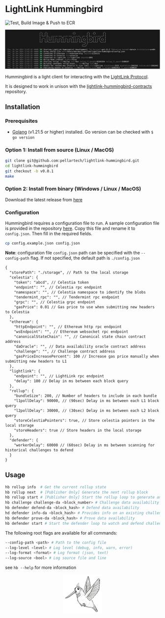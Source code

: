 # LightLink Hummingbird

![Test, Build Image & Push to ECR](https://github.com/pellartech/lightlink-hummingbird/actions/workflows/build_and_publish.yml/badge.svg?branch=main)

![LightLink Hummingbird preview screenshot](<preview.png>)

Hummingbird is a light client for interacting with the [LightLink Protocol](https://lightlink.io).

It is designed to work in unison with the [lightlink-hummingbird-contracts](https://github.com/pellartech/lightlink-hummingbird-contracts) repository.

## Installation

### Prerequisites

- [Golang](https://go.dev/dl/) (v1.21.5 or higher) installed. Go version can be checked with `$ go version`

### Option 1: Install from source (Linux / MacOS)

```bash
git clone git@github.com:pellartech/lightlink-hummingbird.git
cd lightlink-hummingbird
git checkout -b v0.0.1
make
```

### Option 2:  Install from binary (Windows / Linux / MacOS)

Download the latest release from [here]()

### Configuration

Hummingbird requires a configuration file to run. A sample configuration file is provided in the repository [here](config.example.json). Copy this file and rename it to `config.json`. Then fill in the required fields.

```bash
cp config.example.json config.json
```

**Note**: configuration file `config.json` path can be specified with the `--config-path` flag. If not specified, the default path is `./config.json`

```
{
  "storePath": "./storage", // Path to the local storage
  "celestia": {
    "token": "abcd", // Celestia token
    "endpoint": "", // Celestia rpc endpoint
    "namespace": "", // Celestia namespace to identify the blobs
    "tendermint_rpc": "", // Tendermint rpc endpoint
    "grpc": "", // Celestia grpc endpoint
    "gasPrice": 0.01 // Gas price to use when submitting new headers to Celestia
  },
  "ethereum": {
    "httpEndpoint": "", // Ethereum http rpc endpoint
    "wsEndpoint": "", // Ethereum websocket rpc endpoint
    "canonicalStateChain": "", // Canonical state chain contract address
    "daOracle": "", // Data availability oracle contract address
    "challenge": "", // Challenge contract address
    "gasPriceIncreasePercent": 100 // Increase gas price manually when submitting new headers to L1
  },
  "lightlink": {
    "endpoint": "", // LightLink rpc endpoint
    "delay": 100 // Delay in ms between each block query
  },
  "rollup": {
    "bundleSize": 200, // Number of headers to include in each bundle
    "l1pollDelay": 90000, // (90sec) Delay in ms between each L1 block query
    "l2pollDelay": 30000, // (30sec) Delay in ms between each L2 block query
    "storeCelestiaPointers": true, // Store celestia pointers in the local storage
    "storeHeaders": true // Store headers in the local storage
  },
  "defender": {
    "workerDelay": 60000 // (60sec) Delay in ms between scanning for historical challenges to defend 
  }
}
```

## Usage

```bash
hb rollup info  # Get the current rollup state
hb rollup next  # [Publisher Only] Generate the next rollup block
hb rollup start # [Publisher Only] Start the rollup loop to generate and submit bundles
hb challenge challenge-da <block_number> # Challenge data availability
hb defender defend-da <block_hash> # Defend data availability
hd defender info-da <block_hash> # Provides info on an existing challenge
hb defender prove-da <block_hash> # Prove data availability
hb defender start # Start the defender loop to watch and defend challenges
```

The following root flags are available for all commands:

```bash
--config-path <path> # Path to the config file
--log-level <level> # Log level (debug, info, warn, error)
--log-format <format> # Log format (json, text)
--log-source <bool> # Log source file and line
```

see `hb --help` for more information

<p align="center">
  <img src="humming.png" style="size:50%" alt="HummingBird">
</p>
